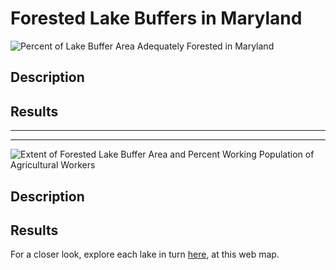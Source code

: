 # Forested Lake Buffers in Maryland
![Percent of Lake Buffer Area Adequately Forested in Maryland](https://user-images.githubusercontent.com/78063176/118919073-d683cd80-b901-11eb-9afb-ce30ef520756.png)

## Description

## Results

---
---
![Extent of Forested Lake Buffer Area and Percent Working Population of Agricultural Workers](https://user-images.githubusercontent.com/78063176/118919190-0fbc3d80-b902-11eb-8ace-74b9a65327a0.png)

## Description

## Results

For a closer look, explore each lake in turn [here](/GES_486_Final/Bin/MD_Webmap/index), at this web map.
